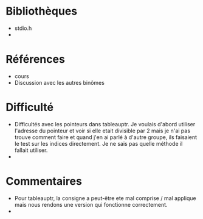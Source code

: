 # Bibliothèques
* stdio.h
*

# Références
* cours
* Discussion avec les autres binômes

# Difficulté
* Difficultés avec les pointeurs dans tableauptr. Je voulais d'abord utiliser l'adresse du pointeur et voir si elle etait divisible par 2 mais je n'ai pas trouve comment faire et quand j'en ai parlé à d'autre groupe, ils faisaient le test sur les indices directement. Je ne sais pas quelle méthode il fallait utiliser.
* 

# Commentaires
* Pour tableauptr, la consigne a peut-être ete mal comprise / mal applique mais nous rendons une version qui fonctionne correctement.
* 

